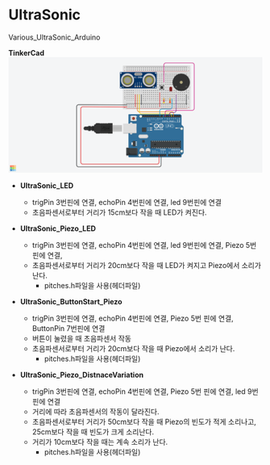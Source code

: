 # UltraSonic
Various_UltraSonic_Arduino

__TinkerCad__
![tinkercad](UltraSonic.png)


+ **UltraSonic_LED**
  + trigPin 3번핀에 연결, echoPin 4번핀에 연결, led 9번핀에 연결
  + 초음파센서로부터 거리가 15cm보다 작을 때 LED가 켜진다. 
  
+ **UltraSonic_Piezo_LED**
  + trigPin 3번핀에 연결, echoPin 4번핀에 연결, led 9번핀에 연결, Piezo 5번 핀에 연결, 
  + 초음파센서로부터 거리가 20cm보다 작을 때 LED가 켜지고 Piezo에서 소리가 난다.
    + pitches.h파일을 사용(헤더파일)
    
+ **UltraSonic_ButtonStart_Piezo**
  + trigPin 3번핀에 연결, echoPin 4번핀에 연결, Piezo 5번 핀에 연결, ButtonPin 7번핀에 연결
  + 버튼이 눌렸을 때 초음파센서 작동
  + 초음파센서로부터 거리가 20cm보다 작을 때 Piezo에서 소리가 난다.
    + pitches.h파일을 사용(헤더파일)
    
+ **UltraSonic_Piezo_DistnaceVariation**
  + trigPin 3번핀에 연결, echoPin 4번핀에 연결, Piezo 5번 핀에 연결, led 9번핀에 연결
  + 거리에 따라 초음파센서의 작동이 달라진다.
  + 초음파센서로부터 거리가 50cm보다 작을 때 Piezo의 빈도가 적게 소리나고, 25cm보다 작을 때 빈도가 크게 소리난다.
  + 거리가 10cm보다 작을 때는 계속 소리가 난다.
    + pitches.h파일을 사용(헤더파일)
